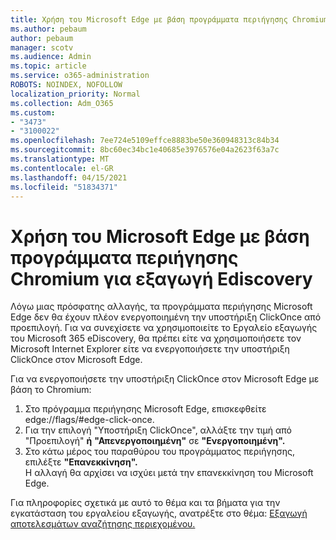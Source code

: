 ```yaml
---
title: Χρήση του Microsoft Edge με βάση προγράμματα περιήγησης Chromium για εξαγωγή Ediscovery
ms.author: pebaum
author: pebaum
manager: scotv
ms.audience: Admin
ms.topic: article
ms.service: o365-administration
ROBOTS: NOINDEX, NOFOLLOW
localization_priority: Normal
ms.collection: Adm_O365
ms.custom:
- "3473"
- "3100022"
ms.openlocfilehash: 7ee724e5109effce8883be50e360948313c84b34
ms.sourcegitcommit: 8bc60ec34bc1e40685e3976576e04a2623f63a7c
ms.translationtype: MT
ms.contentlocale: el-GR
ms.lasthandoff: 04/15/2021
ms.locfileid: "51834371"
---
```

# <a name="using-microsoft-edge-based-on-chromium-browsers-for-ediscovery-export"></a>Χρήση του Microsoft Edge με βάση προγράμματα περιήγησης Chromium για εξαγωγή Ediscovery

Λόγω μιας πρόσφατης αλλαγής, τα προγράμματα περιήγησης Microsoft Edge δεν θα έχουν πλέον ενεργοποιημένη την υποστήριξη ClickOnce από προεπιλογή. Για να συνεχίσετε να χρησιμοποιείτε το Εργαλείο εξαγωγής του Microsoft 365 eDiscovery, θα πρέπει είτε να χρησιμοποιήσετε τον Microsoft Internet Explorer είτε να ενεργοποιήσετε την υποστήριξη ClickOnce στον Microsoft Edge. 

Για να ενεργοποιήσετε την υποστήριξη ClickOnce στον Microsoft Edge με βάση το Chromium: 
1. Στο πρόγραμμα περιήγησης Microsoft Edge, επισκεφθείτε edge://flags/#edge-click-once.
2. Για την επιλογή "Υποστήριξη ClickOnce", αλλάξτε την τιμή από "Προεπιλογή" **ή** **"Απενεργοποιημένη"** σε **"Ενεργοποιημένη".** 
3. Στο κάτω μέρος του παραθύρου του προγράμματος περιήγησης, επιλέξτε **"Επανεκκίνηση".** <br>
 Η αλλαγή θα αρχίσει να ισχύει μετά την επανεκκίνηση του Microsoft Edge. 

Για πληροφορίες σχετικά με αυτό το θέμα και τα βήματα για την εγκατάσταση του εργαλείου εξαγωγής, ανατρέξτε στο θέμα: [Εξαγωγή αποτελεσμάτων αναζήτησης περιεχομένου.](https://docs.microsoft.com/microsoft-365/compliance/export-search-results)